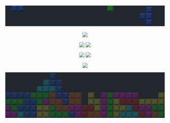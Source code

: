 
<img src="/c.png" alt="Metrics" width="100%" height = "30%"><br>
<!-- Profile Stats -->
<p align="center">
    <a href="https://github.com/anuraghazra/github-readme-stats">
    <img align="center" src="https://github-readme-stats.vercel.app/api?username=saulTejeda117&show_icons=true&theme=radical&hide_border=True&card_width=800" />
  </a>
</p>
<!-- Projects -->
<p align="center">
    <a href="https://github.com/saulTejeda117/Personal-Agenda">
    <img align="center" src="https://github-readme-stats.vercel.app/api/pin/?username=saulTejeda117&repo=Personal-Agenda&show_icons=true&theme=radical&card_width=50&hide_border=True" /></a>
    <a href="https://github.com/saulTejeda117/Multi-Fuctional-Watch">
    <img align="center" src="https://github-readme-stats.vercel.app/api/pin/?username=saulTejeda117&repo=Multi-Fuctional-Watch&show_icons=true&theme=radical&card_width=50&hide_border=True" />
  </a>
</p>
<p align="center">
    <a href="https://github.com/saulTejeda117/YouTube-Downloader">
    <img align="center" src="https://github-readme-stats.vercel.app/api/pin/?username=saulTejeda117&repo=YouTube-Downloader&show_icons=true&theme=radical&card_width=50&hide_border=True" /></a>
    <a href="https://github.com/saulTejeda117/Numeric-Puzzle">
    <img align="center" src="https://github-readme-stats.vercel.app/api/pin/?username=saulTejeda117&repo=Numeric-Puzzle&show_icons=true&theme=radical&card_width=50&hide_border=True" />
  </a>
</p>
<!-- Lang Stats -->
<p align="center">
  <a href="https://github.com/anuraghazra/github-readme-stats">
    <img align="center" src="https://github-readme-stats.vercel.app/api/top-langs/?username=saulTejeda117&show_icons=true&theme=radical&card_width=800&hide_border=True&&langs_count=3" />
  </a>
</p>

<img src="/b.jpg" alt="Metrics" width="100%" height = "30%">
